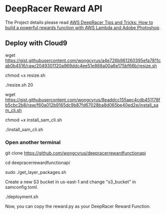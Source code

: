 # DeepRacer Reward API


The Project details please read [AWS DeepRacer Tips and Tricks: How to build a powerful rewards function with AWS Lambda and Adobe Photoshop](https://www.linkedin.com/pulse/aws-deepracer-tips-tricks-how-build-powerful-rewards-wong/).


## Deploy with Cloud9

wget https://gist.githubusercontent.com/wongcyrus/a4e726b961260395efa7811cab0b4516/raw/2049301120a969ddc4ee51e868a00a6e175bf66b/resize.sh

chmod +x resize.sh

./resize.sh 20

wget https://gist.githubusercontent.com/wongcyrus/8eaddcc155aec4cdb451178fb5cbc2b8/raw/f60a012b9165dc9b87fd67028ba8d065be40ed2e/install_sam_cli.sh

chmod +x install_sam_cli.sh

./install_sam_cli.sh

### Open another terminal

git clone https://github.com/wongcyrus/deepracerrewardfunctionapi

cd deepracerrewardfunctionapi

sudo ./get_layer_packages.sh

Create a new S3 bucket in us-east-1 and change "s3_bucket" in samconfig.toml.

./deployment.sh

Now, you can copy the reward.py as your DeepRacer Reward Function.


